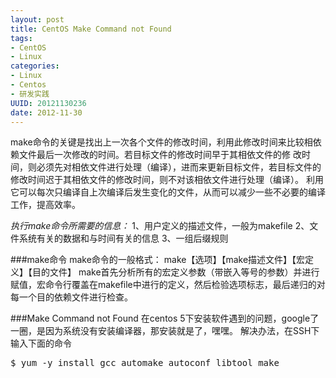 ```yaml
--- 
layout: post
title: CentOS Make Command not Found
tags: 
- CentOS
- Linux
categories:
- Linux
- Centos
- 研发实践
UUID: 20121130236
date: 2012-11-30
---
```


make命令的关键是找出上一次各个文件的修改时间，利用此修改时间来比较相依 赖文件最后一次修改的时间。若目标文件的修改时间早于其相依文件的修 改时间，则必须先对相依文件进行处理（编译），进而来更新目标文件，若目标文件的修改时间迟于其相依文件的修改时间，则不对该相依文件进行处理（编译）。 利用它可以每次只编译自上次编译后发生变化的文件，从而可以减少一些不必要的编译工作，提高效率。

*执行make命令所需要的信息：*
1、用户定义的描述文件，一般为makefile
2、文件系统有关的数据和与时间有关的信息
3、一组后缀规则

###make命令
make命令的一般格式：
make【选项】【make描述文件】【宏定义】【目的文件】
make首先分析所有的宏定义参数（带嵌入等号的参数）并进行赋值，宏命令行覆盖在makefile中进行的定义，然后检验选项标志，最后递归的对每一个目的依赖文件进行检查。

###Make Command not Found 
在centos 5下安装软件遇到的问题，google了一圈，是因为系统没有安装编译器，那安装就是了，嘿嘿。
解决办法，在SSH下输入下面的命令
<pre id="bash">
$ yum -y install gcc automake autoconf libtool make
</pre>


